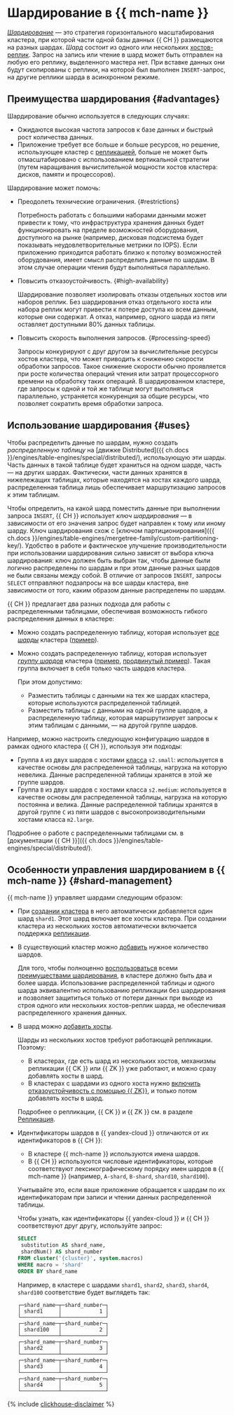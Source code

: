 # Шардирование в {{ mch-name }}

[_Шардирование_](../../glossary/sharding.md) — это стратегия горизонтального масштабирования кластера, при которой части одной базы данных {{ CH }} размещаются на разных шардах. _Шард_ состоит из одного или нескольких [хостов-реплик](replication.md). Запрос на запись или чтение в шард может быть отправлен на любую его реплику, выделенного мастера нет. При вставке данных они будут скопированы с реплики, на которой был выполнен `INSERT`-запрос, на другие реплики шарда в асинхронном режиме.

## Преимущества шардирования {#advantages}

Шардирование обычно используется в следующих случаях:
- Ожидаются высокая частота запросов к базе данных и быстрый рост количества данных.
- Приложение требует все больше и больше ресурсов, но решение, использующее кластер с [репликацией](replication.md), больше не может быть отмасштабировано с использованием вертикальной стратегии (путем наращивания вычислительной мощности хостов кластера: дисков, памяти и процессоров).

Шардирование может помочь:
- Преодолеть технические ограничения. {#restrictions}

  Потребность работать с большими наборами данными может привести к тому, что инфраструктура хранения данных будет функционировать на пределе возможностей оборудования, доступного на рынке (например, дисковая подсистема будет показывать неудовлетворительные метрики по IOPS). Если приложению приходится работать близко к потолку возможностей оборудования, имеет смысл распределить данные по шардам. В этом случае операции чтения будут выполняться параллельно.
 
- Повысить отказоустойчивость. {#high-availability}

  Шардирование позволяет изолировать отказы отдельных хостов или наборов реплик. Без шардирования отказ отдельного хоста или набора реплик могут привести к потере доступа ко всем данным, которые они содержат. А отказ, например, одного шарда из пяти оставляет доступными 80% данных таблицы.
  
- Повысить скорость выполнения запросов. {#processing-speed}

  Запросы конкурируют с друг другом за вычислительные ресурсы хостов кластера, что может приводить к снижению скорости обработки запросов. Такое снижение скорости обычно проявляется при росте количества операций чтения или затрат процессорного времени на обработку таких операций. В шардированном кластере, где запросы к одной и той же таблице могут выполняться параллельно, устраняется конкуренция за общие ресурсы, что позволяет сократить время обработки запроса.

## Использование шардирования {#uses}

Чтобы распределить данные по шардам, нужно создать _распределенную таблицу_ на [движке Distributed]({{ ch.docs }}/engines/table-engines/special/distributed/), использующую эти шарды. Часть данных в такой таблице будет храниться на одном шарде, часть — на других шардах. Фактически, части данных хранятся в нижележащих таблицах, которые находятся на хостах каждого шарда, распределенная таблица лишь обеспечивает маршрутизацию запросов к этим таблицам. 

Чтобы определить, на какой шард поместить данные при выполнении запроса `INSERT`, {{ CH }} использует _ключ шардирования_ — в зависимости от его значения запрос будет направлен к тому или иному шарду. Ключ шардирования схож с [ключом партиционирования]({{ ch.docs }}/engines/table-engines/mergetree-family/custom-partitioning-key/). Удобство в работе и фактическое улучшение производительности при использовании шардирования сильно зависят от выбора ключа шардирования: ключ должен быть выбран так, чтобы данные были логично распределены по шардам и при этом данные разных шардов не были связаны между собой. В отличие от запросов `INSERT`, запросы `SELECT` отправляют подзапросы на все шарды кластера, вне зависимости от того, каким образом данные распределены по шардам.

{{ CH }} предлагает два разных подхода для работы с распределенными таблицами, обеспечивая возможность гибкого распределения данных в кластере:
- Можно создать распределенную таблицу, которая использует [_все шарды_](../operations/shards.md) кластера ([пример](../tutorials/sharding.md#shard-example)).
- Можно создать распределенную таблицу, которая использует [_группу шардов_](../operations/shard-groups.md) кластера ([пример](../tutorials/sharding.md#shard-groups-example), [продвинутый пример](../tutorials/sharding.md#shard-groups-advanced-example)). Такая группа включает в себя только часть шардов кластера.
  
  При этом допустимо:
  - Разместить таблицы с данными на тех же шардах кластера, которые используются распределенной таблицей.
  - Разместить таблицы с данными на одной группе шардов, а распределенную таблицу, которая маршрутизирует запросы к этим таблицам с данными, — на другой группе шардов. 
  
Например, можно настроить следующую конфигурацию шардов в рамках одного кластера {{ CH }}, используя эти подходы:
- Группа `A` из двух шардов с хостами [класса](instance-types.md) `s2.small`: используется в качестве основы для распределенной таблицы, нагрузка на которую невелика. Данные распределенной таблицы хранятся в этой же группе шардов.
- Группа `B` из двух шардов с хостами класса `s2.medium`: используется в качестве основы для распределенной таблицы, нагрузка на которую постоянна и велика. Данные распределенной таблицы хранятся в другой группе `C` из пяти шардов с высокопроизводительными хостами класса `m2.large`. 

Подробнее о работе с распределенными таблицами см. в [документации {{ CH }}]({{ ch.docs }}/engines/table-engines/special/distributed/).

## Особенности управления шардированием в {{ mch-name }} {#shard-management}

{{ mch-name }} управляет шардами следующим образом:
- При [создании кластера](../operations/cluster-create.md) в него автоматически добавляется один шард `shard1`. Этот шард включает все хосты кластера. При создании кластера из нескольких хостов автоматически включается поддержка [репликации](./replication.md).

- В существующий кластер можно [добавить](../operations/shards.md#add-shard) нужное количество шардов.

  Для того, чтобы полноценно [воспользоваться](#uses) всеми [преимуществами шардирования](#advantages), в кластере должно быть два и более шарда. Использование распределенной таблицы и одного шарда эквивалентно использованию репликации без шардирования и позволяет защититься только от потери данных при выходе из строя одного или нескольких хостов-реплик шарда, не обеспечивая распределенного хранения данных.

- В шард можно [добавить хосты](../operations/hosts.md#add-host).

    Шарды из нескольких хостов требуют работающей репликации. Поэтому:

    * В кластерах, где есть шард из нескольких хостов, механизмы репликации {{ CK }} или {{ ZK }} уже работают, и можно сразу добавлять хосты в шард.
    * В кластерах с шардами из одного хоста нужно [включить отказоустойчивость с помощью {{ ZK}}](../operations/zk-hosts.md#add-zk), и только потом добавлять хосты в шард.

    Подробнее о репликации, {{ CK }} и {{ ZK }} см. в разделе [Репликация](replication.md).

- Идентификаторы шардов в {{ yandex-cloud }} отличаются от их идентификаторов в {{ CH }}:
  
    * В кластере {{ mch-name }} используются имена шардов.
    * В {{ CH }} используются числовые идентификаторы, которые соответствуют лексикографическому порядку имен шардов в {{ mch-name }} (например, `A-shard`, `B-shard`, `shard10`, `shard100`).
  
    Учитывайте это, если ваше приложение обращается к шардам по их идентификаторам при записи и чтении данных распределенной таблицы.

    Чтобы узнать, как идентификаторы {{ yandex-cloud }} и {{ CH }} соответствуют друг другу, используйте запрос:

    ```sql
    SELECT
     substitution AS shard_name,
     shardNum() AS shard_number
    FROM cluster('{cluster}', system.macros)
    WHERE macro = 'shard'
    ORDER BY shard_name
    ```

    Например, в кластере с шардами `shard1`, `shard2`, `shard3`, `shard4`, `shard100` соответствие будет выглядеть так:

    ```text
    ┌─shard_name─┬─shard_number─┐
    │ shard1     │            1 │
    └────────────┴──────────────┘
    ┌─shard_name─┬─shard_number─┐
    │ shard100   │            2 │
    └────────────┴──────────────┘
    ┌─shard_name─┬─shard_number─┐
    │ shard2     │            3 │
    └────────────┴──────────────┘
    ┌─shard_name─┬─shard_number─┐
    │ shard3     │            4 │
    └────────────┴──────────────┘
    ┌─shard_name─┬─shard_number─┐
    │ shard4     │            5 │
    └────────────┴──────────────┘
    ```

{% include [clickhouse-disclaimer](../../_includes/clickhouse-disclaimer.md) %}
